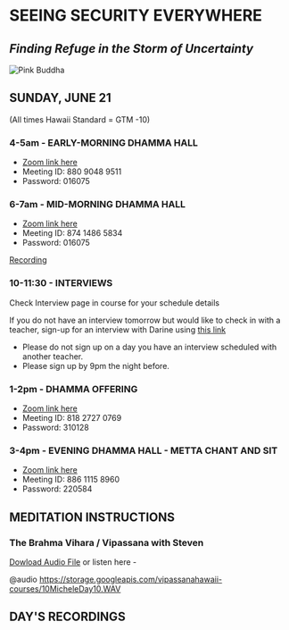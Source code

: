 # SEEING SECURITY EVERYWHERE
## *Finding Refuge in the Storm of Uncertainty*

![Pink Buddha](https://storage.googleapis.com/vipassanahawaii-courses/buddha20.jpg)

## SUNDAY, JUNE 21
(All times Hawaii Standard = GTM -10)

### 4-5am - EARLY-MORNING DHAMMA HALL
- [Zoom link here](https://us02web.zoom.us/j/88090489511?pwd=VFRXY2hYRys4ZUl2UnR2K1daYnd3UT09)
- Meeting ID: 880 9048 9511
- Password: 016075


### 6-7am - MID-MORNING DHAMMA HALL
- [Zoom link here](https://us02web.zoom.us/j/87414865834?pwd=Nzl2a3d1Y0g1NldpRmkrTWF0Z2pBQT09)
- Meeting ID: 874 1486 5834
- Password: 016075

[Recording](https://us02web.zoom.us/rec/share/3ct_H5Khx0pIXrP2xhrTXvIwGJa0eaa80yRLrPVbyhlI4ZOupDIVUBEymtRJKiIc)

### 10-11:30 - INTERVIEWS
Check Interview page in course for your schedule details

If you do not have an interview tomorrow but would like to check in with a teacher, sign-up for an interview with Darine using [this link](https://signup.com/go/OnrFSvH)
- Please do not sign up on a day you have an interview scheduled with another teacher.
- Please sign up by 9pm the night before.


### 1-2pm - DHAMMA OFFERING
- [Zoom link here](https://us02web.zoom.us/j/81827270769?pwd=UFRtbW1vcnprNElpWFNOVFlka2RWZz09)
- Meeting ID: 818 2727 0769
- Password: 310128

### 3-4pm - EVENING DHAMMA HALL - METTA CHANT AND SIT
- [Zoom link here](https://us02web.zoom.us/j/88611158960?pwd=MW5zMjRJTFpYV0l5cTVtUzA3YmI5UT09)
- Meeting ID: 886 1115 8960
- Password: 220584

## MEDITATION INSTRUCTIONS

### The Brahma Vihara / Vipassana  with Steven
[Dowload Audio File](https://storage.googleapis.com/vipassanahawaii-courses/10MicheleDay10.WAV)
or listen here -

@audio https://storage.googleapis.com/vipassanahawaii-courses/10MicheleDay10.WAV

## DAY'S RECORDINGS

